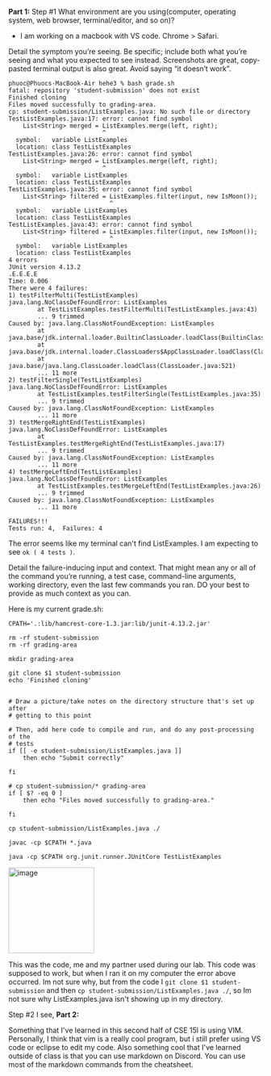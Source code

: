 **Part 1:**
Step #1
What environment are you using(computer, operating system, web browser, terminal/editor, and so on)?
- I am working on a macbook with VS code. Chrome > Safari.

Detail the symptom you’re seeing. Be specific; include both what you’re seeing and what you expected to see instead. Screenshots are great, copy-pasted terminal output is also great. Avoid saying “it doesn’t work”.
```
phuoc@Phuocs-MacBook-Air hehe3 % bash grade.sh                                                        
fatal: repository 'student-submission' does not exist
Finished cloning
Files moved successfully to grading-area.
cp: student-submission/ListExamples.java: No such file or directory
TestListExamples.java:17: error: cannot find symbol
    List<String> merged = ListExamples.merge(left, right);
                          ^
  symbol:   variable ListExamples
  location: class TestListExamples
TestListExamples.java:26: error: cannot find symbol
    List<String> merged = ListExamples.merge(left, right);
                          ^
  symbol:   variable ListExamples
  location: class TestListExamples
TestListExamples.java:35: error: cannot find symbol
    List<String> filtered = ListExamples.filter(input, new IsMoon());
                            ^
  symbol:   variable ListExamples
  location: class TestListExamples
TestListExamples.java:43: error: cannot find symbol
    List<String> filtered = ListExamples.filter(input, new IsMoon());
                            ^
  symbol:   variable ListExamples
  location: class TestListExamples
4 errors
JUnit version 4.13.2
.E.E.E.E
Time: 0.006
There were 4 failures:
1) testFilterMulti(TestListExamples)
java.lang.NoClassDefFoundError: ListExamples
        at TestListExamples.testFilterMulti(TestListExamples.java:43)
        ... 9 trimmed
Caused by: java.lang.ClassNotFoundException: ListExamples
        at java.base/jdk.internal.loader.BuiltinClassLoader.loadClass(BuiltinClassLoader.java:641)
        at java.base/jdk.internal.loader.ClassLoaders$AppClassLoader.loadClass(ClassLoaders.java:188)
        at java.base/java.lang.ClassLoader.loadClass(ClassLoader.java:521)
        ... 11 more
2) testFilterSingle(TestListExamples)
java.lang.NoClassDefFoundError: ListExamples
        at TestListExamples.testFilterSingle(TestListExamples.java:35)
        ... 9 trimmed
Caused by: java.lang.ClassNotFoundException: ListExamples
        ... 11 more
3) testMergeRightEnd(TestListExamples)
java.lang.NoClassDefFoundError: ListExamples
        at TestListExamples.testMergeRightEnd(TestListExamples.java:17)
        ... 9 trimmed
Caused by: java.lang.ClassNotFoundException: ListExamples
        ... 11 more
4) testMergeLeftEnd(TestListExamples)
java.lang.NoClassDefFoundError: ListExamples
        at TestListExamples.testMergeLeftEnd(TestListExamples.java:26)
        ... 9 trimmed
Caused by: java.lang.ClassNotFoundException: ListExamples
        ... 11 more

FAILURES!!!
Tests run: 4,  Failures: 4
```
The error seems like my terminal can't find ListExamples. I am expecting to see `ok ( 4 tests )`. 

Detail the failure-inducing input and context. That might mean any or all of the command you’re running, a test case, command-line arguments, working directory, even the last few commands you ran. DO your best to provide as much context as you can. 

Here is my current grade.sh:
```
CPATH='.:lib/hamcrest-core-1.3.jar:lib/junit-4.13.2.jar'

rm -rf student-submission
rm -rf grading-area

mkdir grading-area

git clone $1 student-submission
echo 'Finished cloning'


# Draw a picture/take notes on the directory structure that's set up after
# getting to this point

# Then, add here code to compile and run, and do any post-processing of the
# tests
if [[ -e student-submission/ListExamples.java ]] 
    then echo "Submit correctly"

fi

# cp student-submission/* grading-area
if [ $? -eq 0 ]
    then echo "Files moved successfully to grading-area."

fi

cp student-submission/ListExamples.java ./

javac -cp $CPATH *.java

java -cp $CPATH org.junit.runner.JUnitCore TestListExamples 
```
<img width="170" alt="image" src="https://github.com/P3dang/cse15l-lab-reports/assets/130012963/c6a5a24b-ccfe-400f-adab-9cfefd698833">

This was the code, me and my partner used during our lab. This code was supposed to work, but when I ran it on my computer the error above occurred. Im not sure why, but from the code I `git clone $1 student-submission` and then `cp student-submission/ListExamples.java ./`, so Im not sure why ListExamples.java isn't showing up in my directory. 

Step #2
I see, 
**Part 2:**

Something that I've learned in this second half of CSE 15l is using VIM. Personally, I think that vim is a really cool program, but i still prefer using VS code or eclipse to edit my code. Also something cool that I've learned outside of class is that you can use markdown on Discord. You can use most of the markdown commands from the cheatsheet. 

